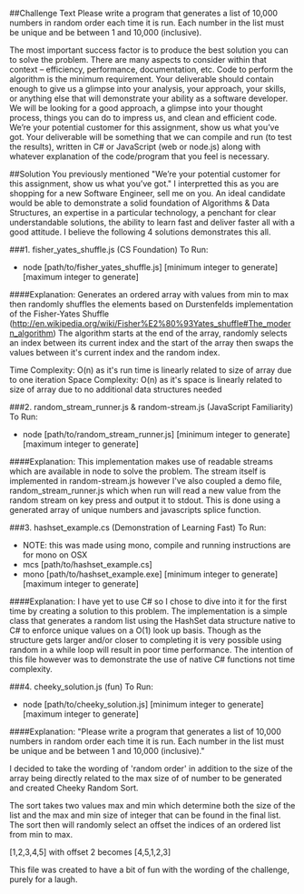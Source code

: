 ##Challenge Text
Please write a program that generates a list of 10,000 numbers in random order each time it is run. Each number in the list must be unique and be between 1 and 10,000 (inclusive).

The most important success factor is to produce the best solution you can to solve the problem. There are many aspects to consider within that context – efficiency, performance, documentation, etc. Code to perform the algorithm is the minimum requirement. Your deliverable should contain enough to give us a glimpse into your analysis, your approach, your skills, or anything else that will demonstrate your ability as a software developer. We will be looking for a good approach, a glimpse into your thought process, things you can do to impress us, and clean and efficient code. We’re your potential customer for this assignment, show us what you’ve got.
Your deliverable will be something that we can compile and run (to test the results), written in C# or JavaScript (web or node.js) along with whatever explanation of the code/program that you feel is necessary.

##Solution
You previously mentioned "We’re your potential customer for this assignment, show us what you’ve got." I interpretted this as you are shopping for a new Software Engineer, sell me on you. An ideal candidate would be able to demonstrate a solid foundation of Algorithms & Data Structures, an expertise in a particular technology, a penchant for clear understandable solutions, the ability to learn fast and deliver faster all with a good attitude. I believe the following 4 solutions demonstrates this all.

###1. fisher_yates_shuffle.js (CS Foundation)
To Run:
* node [path/to/fisher_yates_shuffle.js] [minimum integer to generate] [maximum integer to generate]

####Explanation:
Generates an ordered array with values from min to max then randomly shuffles the elements based on Durstenfelds implementation of the Fisher-Yates Shuffle (http://en.wikipedia.org/wiki/Fisher%E2%80%93Yates_shuffle#The_modern_algorithm) The algorithm starts at the end of the array, randomly selects an index between its current index and the start of the array then swaps the values between it's current index and the random index.

Time Complexity: O(n) as it's run time is linearly related to size of array due to one iteration
Space Complexity: O(n) as it's space is linearly related to size of array due to no additional data structures needed

###2. random_stream_runner.js & random-stream.js (JavaScript Familiarity)
To Run:
* node [path/to/random_stream_runner.js] [minimum integer to generate] [maximum integer to generate]

####Explanation:
This implementation makes use of readable streams which are available in node to solve the problem.
The stream itself is implemented in random-stream.js however I've also coupled a demo file, random_stream_runner.js which when run will read a new value from the random stream on key press and output it to stdout. This is done using a generated array of unique numbers and javascripts splice function.

###3. hashset_example.cs (Demonstration of Learning Fast)
To Run:
* NOTE: this was made using mono, compile and running instructions are for mono on OSX
* mcs [path/to/hashset_example.cs]
* mono [path/to/hashset_example.exe] [minimum integer to generate] [maximum integer to generate]

####Explanation:
I have yet to use C# so I chose to dive into it for the first time by creating a solution to this problem. The implementation is a simple class that generates a random list using the HashSet data structure native to C# to enforce unique values on a O(1) look up basis. Though as the structure gets larger and/or closer to completing it is very possible using random in a while loop will result in poor time performance. The intention of this file however was to demonstrate the use of native C# functions not time complexity.

###4. cheeky_solution.js (fun)
To Run:
* node [path/to/cheeky_solution.js] [minimum integer to generate] [maximum integer to generate]

####Explanation:
"Please write a program that generates a list of 10,000 numbers in random order each time it is run. Each number in the list must be unique and be between 1 and 10,000 (inclusive)."

I decided to take the wording of 'random order' in addition to the size of the array being directly related to the max size of of number to be generated and created Cheeky Random Sort.

The sort takes two values max and min which determine both the size of the list and the max and min size of integer that can be found in the final list. The sort then will randomly select an offset the indices of an ordered list from min to max.

[1,2,3,4,5] with offset 2 becomes [4,5,1,2,3]

This file was created to have a bit of fun with the wording of the challenge, purely for a laugh.
